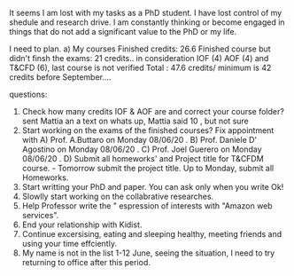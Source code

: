 It seems I am lost with my tasks as a PhD student. I have lost control of my shedule and research drive. I am constantly thinking or become engaged in things that do not add a significant value to the PhD or my life. 

I need to plan.
a) My courses
Finished credits:  26.6
Finished course but didn't finsh the exams: 21 credits.. in consideration IOF (4) AOF (4) and T&CFD (6), last course is not verified
Total : 47.6 credits/ minimum is 42 credits before September....

questions:

1) Check how many credits IOF & AOF are and correct your course folder?  sent Mattia an a text on whats up, Mattia said 10 , but not sure
2) Start working on the exams of the finished courses? 
   Fix appointment with A) Prof. A.Buttaro on Monday 08/06/20 .
                        B) Prof. Daniele D' Agostino on Monday 08/06/20 .
                        C) Prof. Joel Guerero on Monday 08/06/20 .
                        D) Submit all homeworks' and Project title for T&CFDM course.
                             - Tomorrow submit the project title. Up to Monday, submit all Homeworks. 
3) Start writting your PhD and paper. You can ask only when you write Ok!
4) Slowlly start working on the collabrative researches. 
5) Help Professor write the " espression of interests with "Amazon web services". 
6) End your relationship with Kidist. 
7) Continue excersising, eating and sleeping healthy, meeting friends and using your time effciently. 
8) My name is not in the list 1-12 June, seeing the situation, I need to try returning to office after this period. 
 


